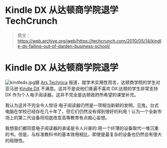# Kindle DX 从达顿商学院退学 TechCrunch

> 原文：<https://web.archive.org/web/https://techcrunch.com/2010/05/14/kindle-dx-failing-out-of-darden-business-school/>

# Kindle DX 从达顿商学院退学

![](img/4d1a1d53cb0db8e8f1f556cd0ab87e26.png "kindledx.jpg")据 [Ars Technica](https://web.archive.org/web/20221208073445/http://arstechnica.com/gadgets/news/2010/05/business-school-students-not-fond-of-kindle-for-academics.ars) 报道，就学术实用性而言，达顿商学院的学生对亚马逊 [Kindle DX](https://web.archive.org/web/20221208073445/http://www.crunchgear.com/tag/kindle-dx) 不满意。这并不是说他们普遍不喜欢 DX:达顿的学生非常支持 DX 作为个人电子阅读器。这并不完全是达顿政府所希望的课堂补充。

我认为这并不完全令人惊讶:电子阅读器仍然是一项相当新颖的发明。见鬼，台式电脑在学校已经存在几十年了，但它们仍然没有得到很好的利用！认为一个全新市场上的第二代设备将彻底改变高等教育有点痴心妄想。

我想我们都同意电子阅读器的承诺是令人兴奋的:用一个纤薄的设备取代一堆沉重的书。但是，与标准教科书的基本效用相比，即使是最复杂的设备也仍然会有很大的局限性。